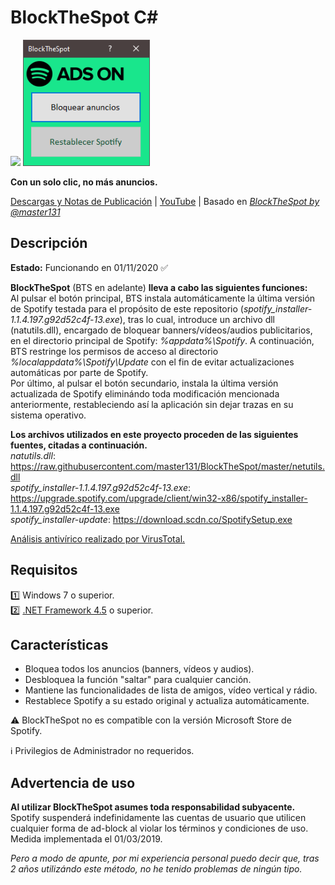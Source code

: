 # BlockTheSpot C#
<img src="https://github.com/bitasuperactive/BlockTheSpot-C-Sharp/blob/master/doc/icon.ico" width="216"/> <img src="https://github.com/bitasuperactive/BlockTheSpot-C-Sharp/blob/master/doc/blockthespot.png" width="203"/>

**Con un solo clic, no más anuncios.**

[Descargas y Notas de Publicación](https://github.com/bitasuperactive/BlockTheSpot-C-Sharp/releases) | [YouTube](https://www.youtube.com/channel/UCc-AA6VaZh81DYYCrSAMS5w?) | Basado en *[BlockTheSpot by @master131](https://github.com/master131/BlockTheSpot)*

## Descripción
**Estado:** Funcionando en 01/11/2020 :white_check_mark:

**BlockTheSpot** (BTS en adelante) **lleva a cabo las siguientes funciones:**   
Al pulsar el botón principal, BTS instala automáticamente la última versión de Spotify testada para el propósito de este repositorio (*spotify_installer-1.1.4.197.g92d52c4f-13.exe*), tras lo cual, introduce un archivo dll (natutils.dll), encargado de bloquear banners/vídeos/audios publicitarios, en el directorio principal de Spotify: *%appdata%\Spotify*. A continuación, BTS restringe los permisos de acceso al directorio *%localappdata%\Spotify\Update* con el fin de evitar actualizaciones automáticas por parte de Spotify.    
Por último, al pulsar el botón secundario, instala la última versión actualizada de Spotify eliminándo toda modificación mencionada anteriormente, restableciendo así la aplicación sin dejar trazas en su sistema operativo.

**Los archivos utilizados en este proyecto proceden de las siguientes fuentes, citadas a continuación.**   
*natutils.dll*: https://raw.githubusercontent.com/master131/BlockTheSpot/master/netutils.dll        
*spotify_installer-1.1.4.197.g92d52c4f-13.exe*: https://upgrade.spotify.com/upgrade/client/win32-x86/spotify_installer-1.1.4.197.g92d52c4f-13.exe       
*spotify_installer-update*: https://download.scdn.co/SpotifySetup.exe

[Análisis antivírico realizado por VirusTotal.](https://www.virustotal.com/gui/file/11bdaf7d5faab42d251745a9b9b5a5611747bad864bd0f28a190b19cb27e6986/detection)

## Requisitos
1️⃣  Windows 7 o superior.   
2️⃣  [.NET Framework 4.5](https://www.microsoft.com/es-es/download/details.aspx?id=30653) o superior.

## Características
- Bloquea todos los anuncios (banners, vídeos y audios).
- Desbloquea la función "saltar" para cualquier canción.
- Mantiene las funcionalidades de lista de amigos, vídeo vertical y rádio.
- Restablece Spotify a su estado original y actualiza automáticamente.

:warning: BlockTheSpot no es compatible con la versión Microsoft Store de Spotify.    

:information_source: Privilegios de Administrador no requeridos.

## Advertencia de uso
**Al utilizar BlockTheSpot asumes toda responsabilidad subyacente.**    
Spotify suspenderá indefinidamente las cuentas de usuario que utilicen cualquier forma de ad-block al violar los términos y condiciones de uso. Medida implementada el 01/03/2019.

*Pero a modo de apunte, por mi experiencia personal puedo decir que, tras 2 años utilizándo este método, no he tenido problemas de ningún tipo.*
